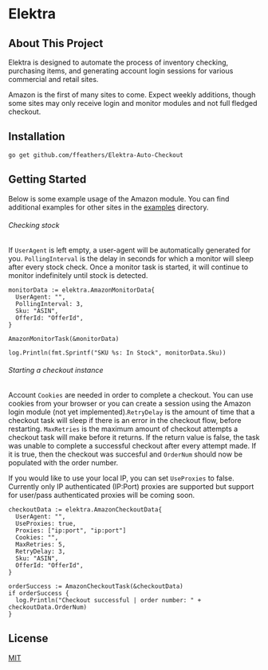 # Elektra
## About This Project
Elektra is designed to automate the process of inventory checking, purchasing items, and generating account login sessions for various commercial and retail sites.

Amazon is the first of many sites to come. Expect weekly additions, though some sites may only receive login and monitor modules and not full fledged checkout.

## Installation
``go get github.com/ffeathers/Elektra-Auto-Checkout``

## Getting Started
Below is some example usage of the Amazon module. You can find additional examples for other sites in the [examples]() directory.
###### Checking stock
If ``UserAgent`` is left empty, a user-agent will be automatically generated for you. ``PollingInterval`` is the delay in seconds for which a monitor will sleep after every stock check. Once a monitor task is started, it will continue to monitor indefinitely until stock is detected.

```  
monitorData := elektra.AmazonMonitorData{
  UserAgent: "", 
  PollingInterval: 3,
  Sku: "ASIN",
  OfferId: "OfferId",
}
  
AmazonMonitorTask(&monitorData) 
  
log.Println(fmt.Sprintf("SKU %s: In Stock", monitorData.Sku))
```
###### Starting a checkout instance
Account ``Cookies`` are needed in order to complete a checkout. You can use cookies from your browser or you can create a session using the Amazon login module (not yet implemented).``RetryDelay`` is the amount of time that a checkout task will sleep if there is an error in the checkout flow, before restarting. ``MaxRetries`` is the maximum amount of checkout attempts a checkout task will make before it returns. If the return value is false, the task was unable to complete a successful checkout after every attempt made. If it is true, then the checkout was succesful and ``OrderNum`` should now be populated with the order number. 

If you would like to use your local IP, you can set ``UseProxies`` to false. Currently only IP authenticated (IP:Port) proxies are supported but support for user/pass authenticated proxies will be coming soon.

```
checkoutData := elektra.AmazonCheckoutData{
  UserAgent: "",
  UseProxies: true,
  Proxies: ["ip:port", "ip:port"]
  Cookies: "",
  MaxRetries: 5,
  RetryDelay: 3,
  Sku: "ASIN",
  OfferId: "OfferId",
}
  
orderSuccess := AmazonCheckoutTask(&checkoutData) 
if orderSuccess {
  log.Println("Checkout successful | order number: " + checkoutData.OrderNum)
}
```

## License
[MIT](https://choosealicense.com/licenses/mit)
